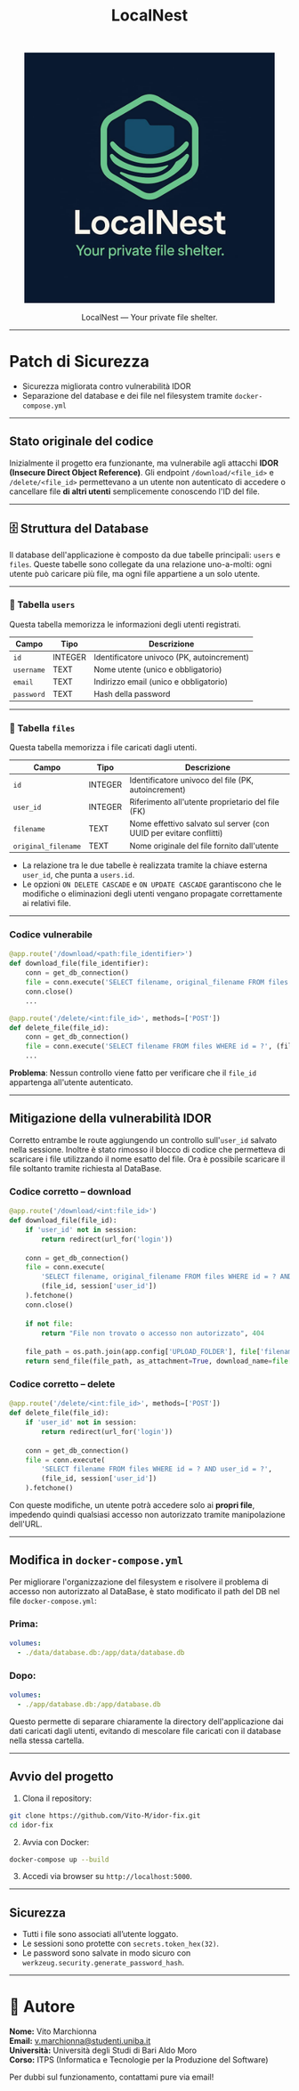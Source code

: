 <h1 align="center"> LocalNest </h1> <br>
<p align="center">
    <img alt="LocalNest" title="LocalNest" src="./readmeFile/logo.jpg" width="450">
</p>

<p align="center">
  LocalNest — Your private file shelter.
</p>

---

# Patch di Sicurezza

- Sicurezza migliorata contro vulnerabilità IDOR
- Separazione del database e dei file nel filesystem tramite `docker-compose.yml`

---

## Stato originale del codice

Inizialmente il progetto era funzionante, ma vulnerabile agli attacchi **IDOR (Insecure Direct Object Reference)**. Gli endpoint `/download/<file_id>` e `/delete/<file_id>` permettevano a un utente non autenticato di accedere o cancellare file **di altri utenti** semplicemente conoscendo l'ID del file.

---

## 🗄️ Struttura del Database

Il database dell'applicazione è composto da due tabelle principali: `users` e `files`. Queste tabelle sono collegate da una relazione uno-a-molti: ogni utente può caricare più file, ma ogni file appartiene a un solo utente.

---

### 👤 Tabella `users`

Questa tabella memorizza le informazioni degli utenti registrati.

| Campo      | Tipo      | Descrizione                           |
|------------|-----------|----------------------------------------|
| `id`       | INTEGER   | Identificatore univoco (PK, autoincrement) |
| `username` | TEXT      | Nome utente (unico e obbligatorio)    |
| `email`    | TEXT      | Indirizzo email (unico e obbligatorio) |
| `password` | TEXT      | Hash della password                   |

---

### 📁 Tabella `files`

Questa tabella memorizza i file caricati dagli utenti.

| Campo              | Tipo      | Descrizione                                                      |
|--------------------|-----------|-------------------------------------------------------------------|
| `id`               | INTEGER   | Identificatore univoco del file (PK, autoincrement)              |
| `user_id`          | INTEGER   | Riferimento all'utente proprietario del file (FK)                |
| `filename`         | TEXT      | Nome effettivo salvato sul server (con UUID per evitare conflitti) |
| `original_filename`| TEXT      | Nome originale del file fornito dall'utente                      |

- La relazione tra le due tabelle è realizzata tramite la chiave esterna `user_id`, che punta a `users.id`.
- Le opzioni `ON DELETE CASCADE` e `ON UPDATE CASCADE` garantiscono che le modifiche o eliminazioni degli utenti vengano propagate correttamente ai relativi file.

---

### Codice vulnerabile

```python
@app.route('/download/<path:file_identifier>')
def download_file(file_identifier):
    conn = get_db_connection()
    file = conn.execute('SELECT filename, original_filename FROM files WHERE id = ?', (file_identifier,)).fetchone()
    conn.close()
    ...
```

```python
@app.route('/delete/<int:file_id>', methods=['POST'])
def delete_file(file_id):
    conn = get_db_connection()
    file = conn.execute('SELECT filename FROM files WHERE id = ?', (file_id,)).fetchone()
    ...
```

**Problema**: Nessun controllo viene fatto per verificare che il `file_id` appartenga all'utente autenticato.

---

## Mitigazione della vulnerabilità IDOR

Corretto entrambe le route aggiungendo un controllo sull'`user_id` salvato nella sessione.
Inoltre è stato rimosso il blocco di codice che permetteva di scaricare i file utilizzando il nome esatto del file.
Ora è possibile scaricare il file soltanto tramite richiesta al DataBase.

### Codice corretto – download

```python
@app.route('/download/<int:file_id>')
def download_file(file_id):
    if 'user_id' not in session:
        return redirect(url_for('login'))

    conn = get_db_connection()
    file = conn.execute(
        'SELECT filename, original_filename FROM files WHERE id = ? AND user_id = ?',
        (file_id, session['user_id'])
    ).fetchone()
    conn.close()

    if not file:
        return "File non trovato o accesso non autorizzato", 404

    file_path = os.path.join(app.config['UPLOAD_FOLDER'], file['filename'])
    return send_file(file_path, as_attachment=True, download_name=file['original_filename'])
```

### Codice corretto – delete

```python
@app.route('/delete/<int:file_id>', methods=['POST'])
def delete_file(file_id):
    if 'user_id' not in session:
        return redirect(url_for('login'))

    conn = get_db_connection()
    file = conn.execute(
        'SELECT filename FROM files WHERE id = ? AND user_id = ?',
        (file_id, session['user_id'])
    ).fetchone()
```

Con queste modifiche, un utente potrà accedere solo ai **propri file**, impedendo quindi qualsiasi accesso non autorizzato tramite manipolazione dell'URL.

---

## Modifica in `docker-compose.yml`

Per migliorare l'organizzazione del filesystem e risolvere il problema di accesso non autorizzato al DataBase, è stato modificato il path del DB nel file `docker-compose.yml`:

### Prima:
```yaml
volumes:
  - ./data/database.db:/app/data/database.db
```

### Dopo:
```yaml
volumes:
  - ./app/database.db:/app/database.db
```

Questo permette di separare chiaramente la directory dell'applicazione dai dati caricati dagli utenti, evitando di mescolare file caricati con il database nella stessa cartella.

---

## Avvio del progetto

1. Clona il repository:
```bash
git clone https://github.com/Vito-M/idor-fix.git
cd idor-fix
```

2. Avvia con Docker:
```bash
docker-compose up --build
```

3. Accedi via browser su `http://localhost:5000`.

---

## Sicurezza

- Tutti i file sono associati all’utente loggato.
- Le sessioni sono protette con `secrets.token_hex(32)`.
- Le password sono salvate in modo sicuro con `werkzeug.security.generate_password_hash`.

---

# 👤 Autore  

**Nome:** Vito Marchionna  
**Email:** [v.marchionna@studenti.uniba.it](mailto:v.marchionna@studenti.uniba.it)  
**Università:** Università degli Studi di Bari Aldo Moro  
**Corso:** ITPS (Informatica e Tecnologie per la Produzione del Software)

Per dubbi sul funzionamento, contattami pure via email!
